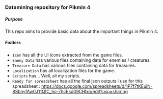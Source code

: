 ### Datamining repository for Pikmin 4

##### Purpose

This repo aims to provide basic data about the important things in Pikmin 4.

##### Folders

- `Icon` has all the UI icons extracted from the game files.
- `Enemy Data` has various files containing data for enemies / creatures.
- `Treasure Data` has various files containing data for treasures.
- `Localization` has all localization files for the game.
- `Scripts` has... Well, all my scripts.
- `Ready for spreadsheet` has all the final json outputs I use for this spreadsheet : https://docs.google.com/spreadsheets/d/1P7f7tKEujN-8SbnyfAw0J11QtC_ho-7hcEsd09CHlxo/edit?usp=sharing